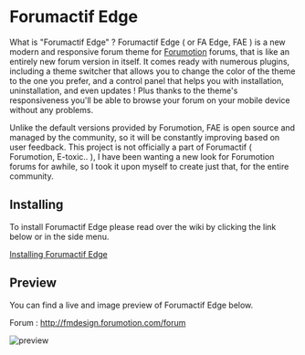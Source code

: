 # Forumactif Edge

What is "Forumactif Edge" ? Forumactif Edge ( or FA Edge, FAE ) is a new modern and responsive forum theme for [Forumotion](http://www.forumotion.com/) forums, that is like an entirely new forum version in itself. It comes ready with numerous plugins, including a theme switcher that allows you to change the color of the theme to the one you prefer, and a control panel that helps you with installation, uninstallation, and even updates ! Plus thanks to the theme's responsiveness you'll be able to browse your forum on your mobile device without any problems.

Unlike the default versions provided by Forumotion, FAE is open source and managed by the community, so it will be constantly improving based on user feedback. This project is not officially a part of Forumactif ( Forumotion, E-toxic.. ), I have been wanting a new look for Forumotion forums for awhile, so I took it upon myself to create just that, for the entire community. 

## Installing

To install Forumactif Edge please read over the wiki by clicking the link below or in the side menu.

[Installing Forumactif Edge](https://github.com/SethClydesdale/forumactif-edge/wiki/Installing)

## Preview
You can find a live and image preview of Forumactif Edge below.

Forum : http://fmdesign.forumotion.com/forum

![preview](http://i35.servimg.com/u/f35/18/21/41/30/previe10.png)
